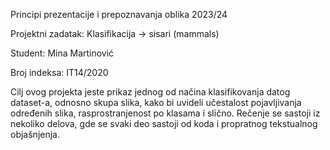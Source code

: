 Principi prezentacije i prepoznavanja oblika 2023/24

Projektni zadatak: Klasifikacija -> sisari (mammals)

Student: Mina Martinović

Broj indeksa: IT14/2020

Cilj ovog projekta jeste prikaz jednog od načina klasifikovanja datog dataset-a, odnosno skupa slika, kako bi uvideli učestalost pojavljivanja određenih slika, rasprostranjenost po klasama i slično. Rečenje se sastoji iz nekoliko delova, gde se svaki deo sastoji od koda i propratnog tekstualnog objašnjenja. 
